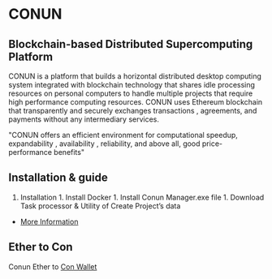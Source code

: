 # CONUN
## Blockchain-based Distributed Supercomputing Platform
CONUN is a platform that builds a horizontal distributed desktop computing   system integrated with blockchain technology that shares idle processing resources on personal computers to handle multiple projects that require high performance computing resources. CONUN uses Ethereum blockchain that transparently and securely exchanges transactions , agreements, and payments without any intermediary services.

"CONUN offers an efficient environment for computational speedup, expandability , availability , reliability, and above all, good price-performance benefits"

## Installation & guide
  1. Installation
    1. Install Docker 
    1. Install Conun Manager.exe file
    1. Download Task processor & Utility of Create Project’s data
  * [More Information](http://www.docs.conun.io)

## Ether to Con
  Conun Ether to [Con Wallet](http://www.etc.conun.io) 
